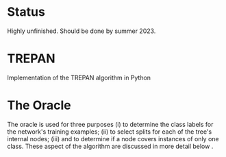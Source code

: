 # Status
Highly unfinished. Should be done by summer 2023.

# TREPAN
Implementation of the TREPAN algorithm in Python

# The Oracle
The oracle is used for three purposes
    (i) to determine the class labels for the network's training examples; 
    (ii) to select splits for each of the tree's internal nodes; 
    (iii) and to determine if a node covers instances of only one class. These aspect of the algorithm are discussed in more detail below .
